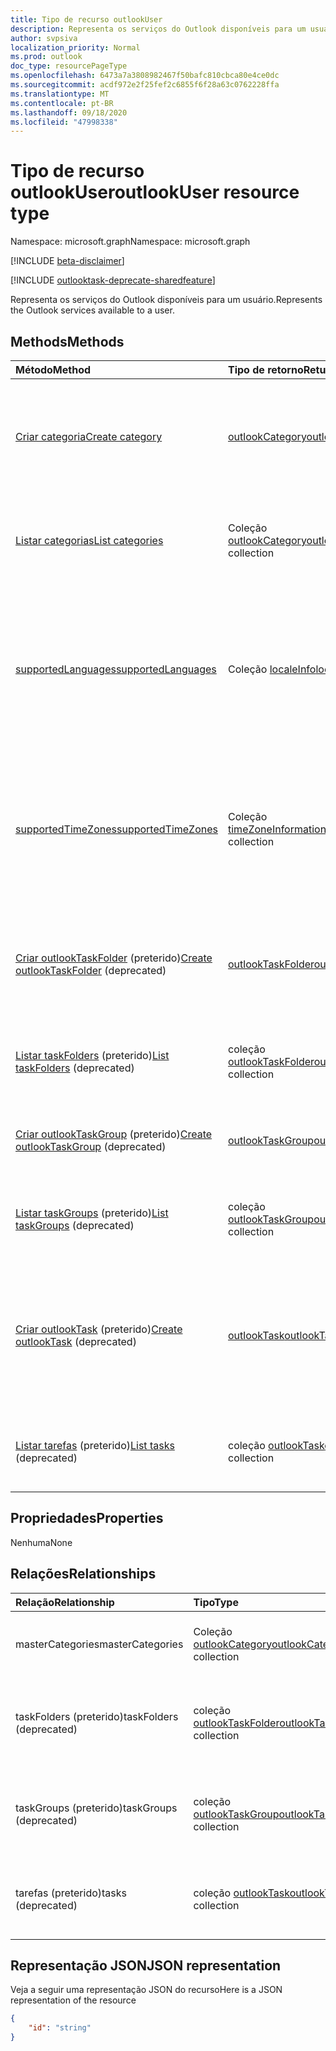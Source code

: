 ```yaml
---
title: Tipo de recurso outlookUser
description: Representa os serviços do Outlook disponíveis para um usuário.
author: svpsiva
localization_priority: Normal
ms.prod: outlook
doc_type: resourcePageType
ms.openlocfilehash: 6473a7a3808982467f50bafc810cbca80e4ce0dc
ms.sourcegitcommit: acdf972e2f25fef2c6855f6f28a63c0762228ffa
ms.translationtype: MT
ms.contentlocale: pt-BR
ms.lasthandoff: 09/18/2020
ms.locfileid: "47998338"
---
```

# <a name="outlookuser-resource-type"></a><span data-ttu-id="2ffa4-103">Tipo de recurso outlookUser</span><span class="sxs-lookup"><span data-stu-id="2ffa4-103">outlookUser resource type</span></span>

<span data-ttu-id="2ffa4-104">Namespace: microsoft.graph</span><span class="sxs-lookup"><span data-stu-id="2ffa4-104">Namespace: microsoft.graph</span></span>

[!INCLUDE [beta-disclaimer](../../includes/beta-disclaimer.md)]

[!INCLUDE [outlooktask-deprecate-sharedfeature](../../includes/outlooktask-deprecate-sharedfeature.md)]

<span data-ttu-id="2ffa4-105">Representa os serviços do Outlook disponíveis para um usuário.</span><span class="sxs-lookup"><span data-stu-id="2ffa4-105">Represents the Outlook services available to a user.</span></span>


## <a name="methods"></a><span data-ttu-id="2ffa4-106">Methods</span><span class="sxs-lookup"><span data-stu-id="2ffa4-106">Methods</span></span>

| <span data-ttu-id="2ffa4-107">Método</span><span class="sxs-lookup"><span data-stu-id="2ffa4-107">Method</span></span>           | <span data-ttu-id="2ffa4-108">Tipo de retorno</span><span class="sxs-lookup"><span data-stu-id="2ffa4-108">Return Type</span></span>    |<span data-ttu-id="2ffa4-109">Descrição</span><span class="sxs-lookup"><span data-stu-id="2ffa4-109">Description</span></span>|
|:---------------|:--------|:----------|
|[<span data-ttu-id="2ffa4-110">Criar categoria</span><span class="sxs-lookup"><span data-stu-id="2ffa4-110">Create category</span></span>](../api/outlookuser-post-mastercategories.md) | [<span data-ttu-id="2ffa4-111">outlookCategory</span><span class="sxs-lookup"><span data-stu-id="2ffa4-111">outlookCategory</span></span>](outlookcategory.md) |<span data-ttu-id="2ffa4-112">Cria um objeto **outlookCategory** na lista mestra de categorias do usuário.</span><span class="sxs-lookup"><span data-stu-id="2ffa4-112">Create an **outlookCategory** object in the user's master list of categories.</span></span>|
|[<span data-ttu-id="2ffa4-113">Listar categorias</span><span class="sxs-lookup"><span data-stu-id="2ffa4-113">List categories</span></span>](../api/outlookuser-list-mastercategories.md) | <span data-ttu-id="2ffa4-114">Coleção [outlookCategory](outlookcategory.md)</span><span class="sxs-lookup"><span data-stu-id="2ffa4-114">[outlookCategory](outlookcategory.md) collection</span></span> |<span data-ttu-id="2ffa4-115">Obtém todas as categorias que foram definidas para o usuário.</span><span class="sxs-lookup"><span data-stu-id="2ffa4-115">Get all the categories that have been defined for the user.</span></span>|
|[<span data-ttu-id="2ffa4-116">supportedLanguages</span><span class="sxs-lookup"><span data-stu-id="2ffa4-116">supportedLanguages</span></span>](../api/outlookuser-supportedlanguages.md) | <span data-ttu-id="2ffa4-117">Coleção [localeInfo](localeinfo.md)</span><span class="sxs-lookup"><span data-stu-id="2ffa4-117">[localeInfo](localeinfo.md) collection</span></span> | <span data-ttu-id="2ffa4-118">Obtém a lista de localidades e idiomas com suporte para o usuário, conforme configurado no servidor de caixa de correio do usuário.</span><span class="sxs-lookup"><span data-stu-id="2ffa4-118">Get the list of locales and languages that is supported for the user, as configured on the user's mailbox server.</span></span> |
|[<span data-ttu-id="2ffa4-119">supportedTimeZones</span><span class="sxs-lookup"><span data-stu-id="2ffa4-119">supportedTimeZones</span></span>](../api/outlookuser-supportedtimezones.md) | <span data-ttu-id="2ffa4-120">Coleção [timeZoneInformation](timezoneinformation.md)</span><span class="sxs-lookup"><span data-stu-id="2ffa4-120">[timeZoneInformation](timezoneinformation.md) collection</span></span> | <span data-ttu-id="2ffa4-121">Obtém a lista de fusos horários com suporte para o usuário, conforme configurado no servidor de caixa de correio do usuário.</span><span class="sxs-lookup"><span data-stu-id="2ffa4-121">Get the list of time zones that is supported for the user, as configured on the user's mailbox server.</span></span> |
|<span data-ttu-id="2ffa4-122">[Criar outlookTaskFolder](../api/outlookuser-post-taskfolders.md) (preterido)</span><span class="sxs-lookup"><span data-stu-id="2ffa4-122">[Create outlookTaskFolder](../api/outlookuser-post-taskfolders.md) (deprecated)</span></span> |[<span data-ttu-id="2ffa4-123">outlookTaskFolder</span><span class="sxs-lookup"><span data-stu-id="2ffa4-123">outlookTaskFolder</span></span>](outlooktaskfolder.md)| <span data-ttu-id="2ffa4-124">Crie uma pasta de tarefas no grupo de tarefas padrão ( `My Tasks` ) da caixa de correio do usuário.</span><span class="sxs-lookup"><span data-stu-id="2ffa4-124">Create a task folder in the default task group (`My Tasks`) of the user's mailbox.</span></span>|
|<span data-ttu-id="2ffa4-125">[Listar taskFolders](../api/outlookuser-list-taskfolders.md) (preterido)</span><span class="sxs-lookup"><span data-stu-id="2ffa4-125">[List taskFolders](../api/outlookuser-list-taskfolders.md) (deprecated)</span></span> |<span data-ttu-id="2ffa4-126">coleção [outlookTaskFolder](outlooktaskfolder.md)</span><span class="sxs-lookup"><span data-stu-id="2ffa4-126">[outlookTaskFolder](outlooktaskfolder.md) collection</span></span>| <span data-ttu-id="2ffa4-127">Obter todas as pastas de tarefas do Outlook na caixa de correio do usuário.</span><span class="sxs-lookup"><span data-stu-id="2ffa4-127">Get all the Outlook task folders in the user's mailbox.</span></span>|
|<span data-ttu-id="2ffa4-128">[Criar outlookTaskGroup](../api/outlookuser-post-taskgroups.md) (preterido)</span><span class="sxs-lookup"><span data-stu-id="2ffa4-128">[Create outlookTaskGroup](../api/outlookuser-post-taskgroups.md) (deprecated)</span></span> |[<span data-ttu-id="2ffa4-129">outlookTaskGroup</span><span class="sxs-lookup"><span data-stu-id="2ffa4-129">outlookTaskGroup</span></span>](outlooktaskgroup.md)| <span data-ttu-id="2ffa4-130">Criar um grupo de tarefas do Outlook na caixa de correio do usuário.</span><span class="sxs-lookup"><span data-stu-id="2ffa4-130">Create an Outlook task group in the user's mailbox.</span></span>|
|<span data-ttu-id="2ffa4-131">[Listar taskGroups](../api/outlookuser-list-taskgroups.md) (preterido)</span><span class="sxs-lookup"><span data-stu-id="2ffa4-131">[List taskGroups](../api/outlookuser-list-taskgroups.md) (deprecated)</span></span> |<span data-ttu-id="2ffa4-132">coleção [outlookTaskGroup](outlooktaskgroup.md)</span><span class="sxs-lookup"><span data-stu-id="2ffa4-132">[outlookTaskGroup](outlooktaskgroup.md) collection</span></span>| <span data-ttu-id="2ffa4-133">Obter todos os grupos de tarefas do Outlook na caixa de correio do usuário.</span><span class="sxs-lookup"><span data-stu-id="2ffa4-133">Get all the Outlook task groups in the user's mailbox.</span></span>|
|<span data-ttu-id="2ffa4-134">[Criar outlookTask](../api/outlookuser-post-tasks.md) (preterido)</span><span class="sxs-lookup"><span data-stu-id="2ffa4-134">[Create outlookTask](../api/outlookuser-post-tasks.md) (deprecated)</span></span> |[<span data-ttu-id="2ffa4-135">outlookTask</span><span class="sxs-lookup"><span data-stu-id="2ffa4-135">outlookTask</span></span>](outlooktask.md)| <span data-ttu-id="2ffa4-136">Crie uma tarefa do Outlook no grupo de tarefas padrão ( `My Tasks` ) e na pasta de tarefas padrão ( `Tasks` ) na caixa de correio do usuário.</span><span class="sxs-lookup"><span data-stu-id="2ffa4-136">Create an Outlook task in the default task group (`My Tasks`) and default task folder (`Tasks`) in the user's mailbox.</span></span>|
|<span data-ttu-id="2ffa4-137">[Listar tarefas](../api/outlookuser-list-tasks.md) (preterido)</span><span class="sxs-lookup"><span data-stu-id="2ffa4-137">[List tasks](../api/outlookuser-list-tasks.md) (deprecated)</span></span> |<span data-ttu-id="2ffa4-138">coleção [outlookTask](outlooktask.md)</span><span class="sxs-lookup"><span data-stu-id="2ffa4-138">[outlookTask](outlooktask.md) collection</span></span>| <span data-ttu-id="2ffa4-139">Obtenha todas as tarefas do Outlook na caixa de correio do usuário.</span><span class="sxs-lookup"><span data-stu-id="2ffa4-139">Get all the Outlook tasks in the user's mailbox.</span></span>|



## <a name="properties"></a><span data-ttu-id="2ffa4-140">Propriedades</span><span class="sxs-lookup"><span data-stu-id="2ffa4-140">Properties</span></span>
<span data-ttu-id="2ffa4-141">Nenhuma</span><span class="sxs-lookup"><span data-stu-id="2ffa4-141">None</span></span>

## <a name="relationships"></a><span data-ttu-id="2ffa4-142">Relações</span><span class="sxs-lookup"><span data-stu-id="2ffa4-142">Relationships</span></span>
| <span data-ttu-id="2ffa4-143">Relação</span><span class="sxs-lookup"><span data-stu-id="2ffa4-143">Relationship</span></span> | <span data-ttu-id="2ffa4-144">Tipo</span><span class="sxs-lookup"><span data-stu-id="2ffa4-144">Type</span></span>   |<span data-ttu-id="2ffa4-145">Descrição</span><span class="sxs-lookup"><span data-stu-id="2ffa4-145">Description</span></span>|
|:---------------|:--------|:----------|
|<span data-ttu-id="2ffa4-146">masterCategories</span><span class="sxs-lookup"><span data-stu-id="2ffa4-146">masterCategories</span></span>|<span data-ttu-id="2ffa4-147">Coleção [outlookCategory](../resources/outlookcategory.md)</span><span class="sxs-lookup"><span data-stu-id="2ffa4-147">[outlookCategory](../resources/outlookcategory.md) collection</span></span>| <span data-ttu-id="2ffa4-148">Uma lista de categorias definidas para o usuário.</span><span class="sxs-lookup"><span data-stu-id="2ffa4-148">A list of categories defined for the user.</span></span> | 
|<span data-ttu-id="2ffa4-149">taskFolders (preterido)</span><span class="sxs-lookup"><span data-stu-id="2ffa4-149">taskFolders (deprecated)</span></span>|<span data-ttu-id="2ffa4-150">coleção [outlookTaskFolder](outlooktaskfolder.md)</span><span class="sxs-lookup"><span data-stu-id="2ffa4-150">[outlookTaskFolder](outlooktaskfolder.md) collection</span></span>| <span data-ttu-id="2ffa4-151">As pastas de tarefas do Outlook do usuário.</span><span class="sxs-lookup"><span data-stu-id="2ffa4-151">The user's Outlook task folders.</span></span> <span data-ttu-id="2ffa4-152">Somente leitura.</span><span class="sxs-lookup"><span data-stu-id="2ffa4-152">Read-only.</span></span> <span data-ttu-id="2ffa4-153">Anulável.</span><span class="sxs-lookup"><span data-stu-id="2ffa4-153">Nullable.</span></span>|
|<span data-ttu-id="2ffa4-154">taskGroups (preterido)</span><span class="sxs-lookup"><span data-stu-id="2ffa4-154">taskGroups (deprecated)</span></span>|<span data-ttu-id="2ffa4-155">coleção [outlookTaskGroup](outlooktaskgroup.md)</span><span class="sxs-lookup"><span data-stu-id="2ffa4-155">[outlookTaskGroup](outlooktaskgroup.md) collection</span></span>| <span data-ttu-id="2ffa4-156">Grupos de tarefas do Outlook do usuário.</span><span class="sxs-lookup"><span data-stu-id="2ffa4-156">The user's Outlook task groups.</span></span> <span data-ttu-id="2ffa4-157">Somente leitura.</span><span class="sxs-lookup"><span data-stu-id="2ffa4-157">Read-only.</span></span> <span data-ttu-id="2ffa4-158">Anulável.</span><span class="sxs-lookup"><span data-stu-id="2ffa4-158">Nullable.</span></span>|
|<span data-ttu-id="2ffa4-159">tarefas (preterido)</span><span class="sxs-lookup"><span data-stu-id="2ffa4-159">tasks (deprecated)</span></span>|<span data-ttu-id="2ffa4-160">coleção [outlookTask](outlooktask.md)</span><span class="sxs-lookup"><span data-stu-id="2ffa4-160">[outlookTask](outlooktask.md) collection</span></span>| <span data-ttu-id="2ffa4-161">As tarefas do Outlook do usuário.</span><span class="sxs-lookup"><span data-stu-id="2ffa4-161">The user's Outlook tasks.</span></span> <span data-ttu-id="2ffa4-162">Somente leitura.</span><span class="sxs-lookup"><span data-stu-id="2ffa4-162">Read-only.</span></span> <span data-ttu-id="2ffa4-163">Anulável.</span><span class="sxs-lookup"><span data-stu-id="2ffa4-163">Nullable.</span></span>|

## <a name="json-representation"></a><span data-ttu-id="2ffa4-164">Representação JSON</span><span class="sxs-lookup"><span data-stu-id="2ffa4-164">JSON representation</span></span>

<span data-ttu-id="2ffa4-165">Veja a seguir uma representação JSON do recurso</span><span class="sxs-lookup"><span data-stu-id="2ffa4-165">Here is a JSON representation of the resource</span></span>

<!-- {
  "blockType": "resource",
  "keyProperty": "id",
  "baseType":"microsoft.graph.entity",  
  "@odata.type": "microsoft.graph.outlookUser"
}-->
```json
{  
    "id": "string"
}

```

<!-- uuid: 8fcb5dbc-d5aa-4681-8e31-b001d5168d79
2015-10-25 14:57:30 UTC -->
<!--
{
  "type": "#page.annotation",
  "description": "outlookUser resource",
  "keywords": "",
  "section": "documentation",
  "tocPath": "",
  "suppressions": []
}
-->



